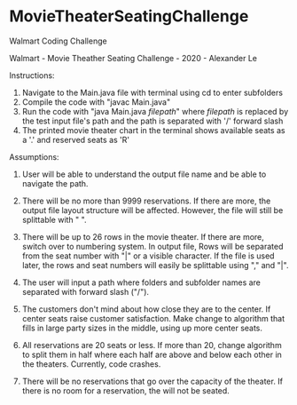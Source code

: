 # MovieTheaterSeatingChallenge
 Walmart Coding Challenge

Walmart - Movie Theather Seating Challenge - 2020 - Alexander Le

Instructions:

1. Navigate to the Main.java file with terminal using cd to enter subfolders
2. Compile the code with "javac Main.java"
3. Run the code with "java Main.java *filepath*" where *filepath* is replaced by the test input file's path
   and the path is separated with '/' forward slash
4. The printed movie theater chart in the terminal shows available seats as a '.' and reserved seats as 'R'


Assumptions:

1. User will be able to understand the output file name and be able to navigate the path.

2. There will be no more than 9999 reservations. 
   If there are more, the output file layout structure will be affected. However, the file will still be 
   splittable with " ". 

3. There will be up to 26 rows in the movie theater. 
   If there are more, switch over to numbering system. In output file, Rows will be separated from the 
   seat number with "|" or a visible character. If the file is used later, the rows and seat numbers will 
   easily be splittable using "," and "|".

4. The user will input a path where folders and subfolder names are separated with forward slash ("/").

5. The customers don't mind about how close they are to the center. 
   If center seats raise customer satisfaction. Make change to algorithm that fills in large party sizes 
   in the middle, using up more center seats.

6. All reservations are 20 seats or less. 
   If more than 20, change algorithm to split them in half where each half are above and below each other
   in the theaters. Currently, code crashes. 

7. There will be no reservations that go over the capacity of the theater. 
   If there is no room for a reservation, the will not be seated. 
 


